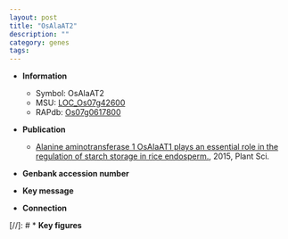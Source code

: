 ```yaml
---
layout: post
title: "OsAlaAT2"
description: ""
category: genes
tags: 
---
```


* **Information**  
    + Symbol: OsAlaAT2  
    + MSU: [LOC_Os07g42600](http://rice.plantbiology.msu.edu/cgi-bin/ORF_infopage.cgi?orf=LOC_Os07g42600)  
    + RAPdb: [Os07g0617800](http://rapdb.dna.affrc.go.jp/viewer/gbrowse_details/irgsp1?name=Os07g0617800)  

* **Publication**  
    + [Alanine aminotransferase 1 OsAlaAT1 plays an essential role in the regulation of starch storage in rice endosperm.](http://www.ncbi.nlm.nih.gov/pubmed?term=Alanine+aminotransferase+1+OsAlaAT1+plays+an+essential+role+in+the+regulation+of+starch+storage+in+rice+endosperm.%5BTitle%5D), 2015, Plant Sci.

* **Genbank accession number**  

* **Key message**  

* **Connection**  

[//]: # * **Key figures**  



